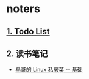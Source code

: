 # noters

## [1. Todo List](./TODO.md)

## 2. 读书笔记

* [鸟哥的 Linux 私房菜 -- 基础](./readingNotes/鸟哥Linux)
